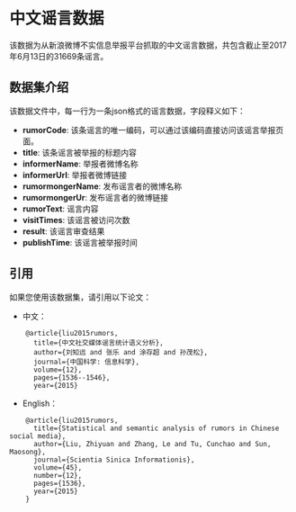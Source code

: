 # 中文谣言数据

该数据为从新浪微博不实信息举报平台抓取的中文谣言数据，共包含截止至2017年6月13日的31669条谣言。

## 数据集介绍

该数据文件中，每一行为一条json格式的谣言数据，字段释义如下：

* **rumorCode**: 该条谣言的唯一编码，可以通过该编码直接访问该谣言举报页面。
* **title**: 该条谣言被举报的标题内容
* **informerName**: 举报者微博名称
* **informerUrl**: 举报者微博链接
* **rumormongerName**: 发布谣言者的微博名称
* **rumormongerUr**: 发布谣言者的微博链接
* **rumorText**: 谣言内容
* **visitTimes**: 该谣言被访问次数
* **result**: 该谣言审查结果
* **publishTime**: 该谣言被举报时间

## 引用

如果您使用该数据集，请引用以下论文：

* 中文：

```
	@article{liu2015rumors,
	  title={中文社交媒体谣言统计语义分析},
	  author={刘知远 and 张乐 and 涂存超 and 孙茂松},
	  journal={中国科学: 信息科学},
	  volume={12},
	  pages={1536--1546},
	  year={2015}
```

* English：

```
	@article{liu2015rumors,
	  title={Statistical and semantic analysis of rumors in Chinese social media},
	  author={Liu, Zhiyuan and Zhang, Le and Tu, Cunchao and Sun, Maosong},
	  journal={Scientia Sinica Informationis},
	  volume={45},
	  number={12},
	  pages={1536},
	  year={2015}
	}
```
